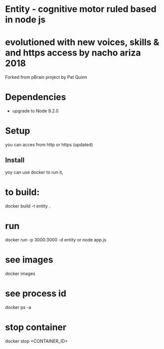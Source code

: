 # Entity - cognitive motor ruled based in node js
# evolutioned with new voices, skills &  and https access by nacho ariza 2018

Forked from pBrain project by Pat Quinn

# Dependencies

- upgrade to Node 9.2.0

# Setup

you can acces from http or https (updated)

## Install

yoy can use docker to run it,

# to build:
docker build -t entity .

# run
docker run -p 3000:3000 -d entity 
or
node app.js

# see images
docker images

# see process id
docker ps -a

# stop container
docker stop <CONTAINER_ID>











